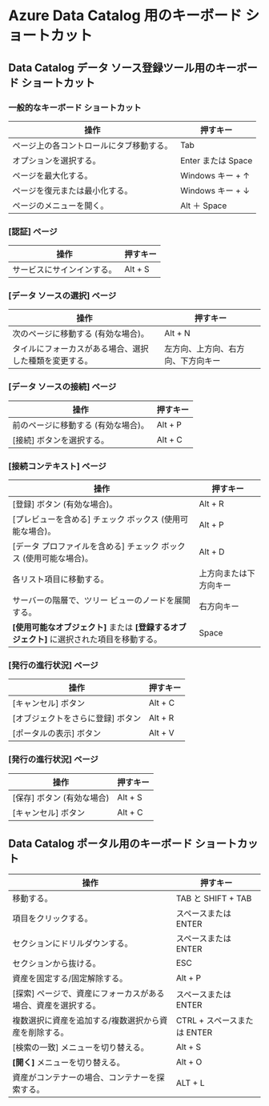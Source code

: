 <properties
   pageTitle="Azure Data Catalog | Microsoft Azure"
   description="この記事では、Azure Data Catalog 用のキーボード ショートカットについて説明します。"
   services="data-catalog"
   documentationCenter=""
   authors="dvana"
   manager="NA"
   editor="steelanddata"
   tags=""/>
<tags
   ms.service="data-catalog"
   ms.devlang="NA"
   ms.topic="article"
   ms.tgt_pltfrm="NA"
   ms.workload="data-catalog"
   ms.date="03/31/2016"
   ms.author="derrickv"/>

# Azure Data Catalog 用のキーボード ショートカット

## Data Catalog データ ソース登録ツール用のキーボード ショートカット

### 一般的なキーボード ショートカット

|操作|押すキー
|---|---
|ページ上の各コントロールにタブ移動する。|Tab
|オプションを選択する。|Enter または Space
|ページを最大化する。|Windows キー + ↑
|ページを復元または最小化する。 | Windows キー + ↓
|ページのメニューを開く。| Alt ＋ Space


### [認証] ページ

|操作|押すキー
|---|---
|サービスにサインインする。|Alt + S

### [データ ソースの選択] ページ

|操作|押すキー
|---|---
|次のページに移動する (有効な場合)。|Alt + N
|タイルにフォーカスがある場合、選択した種類を変更する。|左方向、上方向、右方向、下方向キー

### [データ ソースの接続] ページ

|操作|押すキー
|---|---
|前のページに移動する (有効な場合)。|Alt + P
|[接続] ボタンを選択する。| Alt + C

### [接続コンテキスト] ページ

|操作|押すキー
|---|---
|[登録] ボタン (有効な場合)。| Alt + R
|[プレビューを含める] チェック ボックス (使用可能な場合)。|Alt + P
|[データ プロファイルを含める] チェック ボックス (使用可能な場合)。|Alt + D
|各リスト項目に移動する。|上方向または下方向キー
| サーバーの階層で、ツリー ビューのノードを展開する。 |右方向キー
| **[使用可能なオブジェクト]** または **[登録するオブジェクト]** に選択された項目を移動する。 | Space

### [発行の進行状況] ページ

|操作|押すキー
|---|---
|[キャンセル] ボタン|Alt + C
|[オブジェクトをさらに登録] ボタン| Alt + R
|[ポータルの表示] ボタン | Alt + V

### [発行の進行状況] ページ

|操作|押すキー
|---|---
|[保存] ボタン (有効な場合)| Alt + S
|[キャンセル] ボタン|Alt + C

## Data Catalog ポータル用のキーボード ショートカット

|操作|押すキー
|---|---
|移動する。| TAB と SHIFT + TAB
|項目をクリックする。| スペースまたは ENTER
|セクションにドリルダウンする。| スペースまたは ENTER
|セクションから抜ける。| ESC
|資産を固定する/固定解除する。| Alt + P
|[探索] ページで、資産にフォーカスがある場合、資産を選択する。| スペースまたは ENTER
|複数選択に資産を追加する/複数選択から資産を削除する。| CTRL + スペースまたは ENTER
|[検索の一致] メニューを切り替える。| Alt + S
|**[開く]** メニューを切り替える。 | Alt + O
|資産がコンテナーの場合、コンテナーを探索する。 | ALT + L

<!---HONumber=AcomDC_0406_2016-->